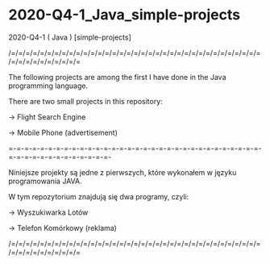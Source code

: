 # 2020-Q4-1_Java_simple-projects
2020-Q4-1 ( Java ) [simple-projects]

/=/=/=/=/=/=/=/=/=/=/=/=/=/=/=/=/=/=/=/=/=/=/=/=/=/=/=/=/=/=/=/=/=/=/=/=/=/=/=/=/=/=/=/=/=

The following projects are among the first I have done in the Java programming language.


There are two small projects in this repository:

-> Flight Search Engine

-> Mobile Phone (advertisement)

=-=-=-=-=-=-=-=-=-=-=-=-=-=-=-=-=-=-=-=-=-=-=-=-=-=-=-=-=-=-=-=-=-=-=-=-=-=-=-=-=-=-=-=-=-

Niniejsze projekty są jedne z pierwszych, które wykonałem w języku programowania JAVA.


W tym repozytorium znajdują się dwa programy, czyli:

-> Wyszukiwarka Lotów

-> Telefon Komórkowy (reklama)

/=/=/=/=/=/=/=/=/=/=/=/=/=/=/=/=/=/=/=/=/=/=/=/=/=/=/=/=/=/=/=/=/=/=/=/=/=/=/=/=/=/=/=/=/=
